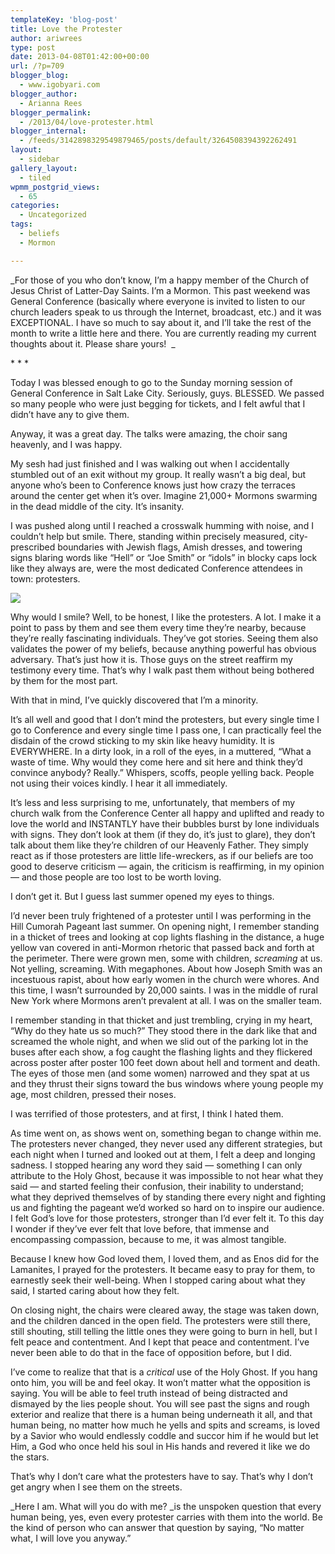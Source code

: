```yaml
---
templateKey: 'blog-post'
title: Love the Protester
author: ariwrees
type: post
date: 2013-04-08T01:42:00+00:00
url: /?p=709
blogger_blog:
  - www.igobyari.com
blogger_author:
  - Arianna Rees
blogger_permalink:
  - /2013/04/love-protester.html
blogger_internal:
  - /feeds/3142898329549879465/posts/default/3264508394392262491
layout:
  - sidebar
gallery_layout:
  - tiled
wpmm_postgrid_views:
  - 65
categories:
  - Uncategorized
tags:
  - beliefs
  - Mormon

---
```

_For those of you who don’t know, I’m a happy member of the Church of Jesus Christ of Latter-Day Saints. I’m a Mormon. This past weekend was General Conference (basically where everyone is invited to listen to our church leaders speak to us through the Internet, broadcast, etc.) and it was EXCEPTIONAL. I have so much to say about it, and I’ll take the rest of the month to write a little here and there. You are currently reading my current thoughts about it. Please share yours!  _  

\* \* \*

  

Today I was blessed enough to go to the Sunday morning session of General Conference in Salt Lake City. Seriously, guys. BLESSED. We passed so many people who were just begging for tickets, and I felt awful that I didn’t have any to give them.

Anyway, it was a great day. The talks were amazing, the choir sang heavenly, and I was happy.

My sesh had just finished and I was walking out when I accidentally stumbled out of an exit without my group. It really wasn’t a big deal, but anyone who’s been to Conference knows just how crazy the terraces around the center get when it’s over. Imagine 21,000+ Mormons swarming in the dead middle of the city. It’s insanity.

I was pushed along until I reached a crosswalk humming with noise, and I couldn’t help but smile. There, standing within precisely measured, city-prescribed boundaries with Jewish flags, Amish dresses, and towering signs blaring words like “Hell” or “Joe Smith” or “idols” in blocky caps lock like they always are, were the most dedicated Conference attendees in town: protesters.

[![](http://www.igobyari.com/wp-content/uploads/2013/04/protest.jpg)](http://www.igobyari.com/wp-content/uploads/2013/04/protest-1.jpg)

Why would I smile? Well, to be honest, I like the protesters. A lot. I make it a point to pass by them and see them every time they’re nearby, because they’re really fascinating individuals. They’ve got stories. Seeing them also validates the power of my beliefs, because anything powerful has obvious adversary. That’s just how it is. Those guys on the street reaffirm my testimony every time. That’s why I walk past them without being bothered by them for the most part.

With that in mind, I’ve quickly discovered that I’m a minority.

It’s all well and good that I don’t mind the protesters, but every single time I go to Conference and every single time I pass one, I can practically feel the disdain of the crowd sticking to my skin like heavy humidity. It is EVERYWHERE. In a dirty look, in a roll of the eyes, in a muttered, “What a waste of time. Why would they come here and sit here and think they’d convince anybody? Really.” Whispers, scoffs, people yelling back. People not using their voices kindly. I hear it all immediately.

It’s less and less surprising to me, unfortunately, that members of my church walk from the Conference Center all happy and uplifted and ready to love the world and INSTANTLY have their bubbles burst by lone individuals with signs. They don’t look at them (if they do, it’s just to glare), they don’t talk about them like they’re children of our Heavenly Father. They simply react as if those protesters are little life-wreckers, as if our beliefs are too good to deserve criticism — again, the criticism is reaffirming, in my opinion — and those people are too lost to be worth loving.

I don’t get it. But I guess last summer opened my eyes to things.

I’d never been truly frightened of a protester until I was performing in the Hill Cumorah Pageant last summer. On opening night, I remember standing in a thicket of trees and looking at cop lights flashing in the distance, a huge yellow van covered in anti-Mormon rhetoric that passed back and forth at the perimeter. There were grown men, some with children, _screaming_ at us. Not yelling, screaming. With megaphones. About how Joseph Smith was an incestuous rapist, about how early women in the church were whores. And this time, I wasn’t surrounded by 20,000 saints. I was in the middle of rural New York where Mormons aren’t prevalent at all. I was on the smaller team.

I remember standing in that thicket and just trembling, crying in my heart, “Why do they hate us so much?” They stood there in the dark like that and screamed the whole night, and when we slid out of the parking lot in the buses after each show, a fog caught the flashing lights and they flickered across poster after poster 100 feet down about hell and torment and death. The eyes of those men (and some women) narrowed and they spat at us and they thrust their signs toward the bus windows where young people my age, most children, pressed their noses.

I was terrified of those protesters, and at first, I think I hated them.

As time went on, as shows went on, something began to change within me. The protesters never changed, they never used any different strategies, but each night when I turned and looked out at them, I felt a deep and longing sadness. I stopped hearing any word they said — something I can only attribute to the Holy Ghost, because it was impossible to not hear what they said — and started feeling their confusion, their inability to understand; what they deprived themselves of by standing there every night and fighting us and fighting the pageant we’d worked so hard on to inspire our audience. I felt God’s love for those protesters, stronger than I’d ever felt it. To this day I wonder if they’ve ever felt that love before, that immense and encompassing compassion, because to me, it was almost tangible.

Because I knew how God loved them, I loved them, and as Enos did for the Lamanites, I prayed for the protesters. It became easy to pray for them, to earnestly seek their well-being. When I stopped caring about what they said, I started caring about how they felt.

On closing night, the chairs were cleared away, the stage was taken down, and the children danced in the open field. The protesters were still there, still shouting, still telling the little ones they were going to burn in hell, but I felt peace and contentment. And I kept that peace and contentment. I’ve never been able to do that in the face of opposition before, but I did.

I’ve come to realize that that is a _critical_ use of the Holy Ghost. If you hang onto him, you will be and feel okay. It won’t matter what the opposition is saying. You will be able to feel truth instead of being distracted and dismayed by the lies people shout. You will see past the signs and rough exterior and realize that there is a human being underneath it all, and that human being, no matter how much he yells and spits and screams, is loved by a Savior who would endlessly coddle and succor him if he would but let Him, a God who once held his soul in His hands and revered it like we do the stars.

That’s why I don’t care what the protesters have to say. That’s why I don’t get angry when I see them on the streets.

_Here I am. What will you do with me? _is the unspoken question that every human being, yes, even every protester carries with them into the world. Be the kind of person who can answer that question by saying, “No matter what, I will love you anyway.”